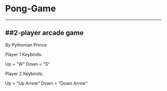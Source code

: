 # Pong-Game
------------------------------------------------------------------------------------------------------------
##2-player arcade game
-------------------------------------------------------------------------------------------------------

By Pythonian Prince

Player 1 Keybinds:

Up = "W"
Down = "S"


Player 2 Keybinds:

Up = "Up Arrow"
Down = "Down Arrow"
